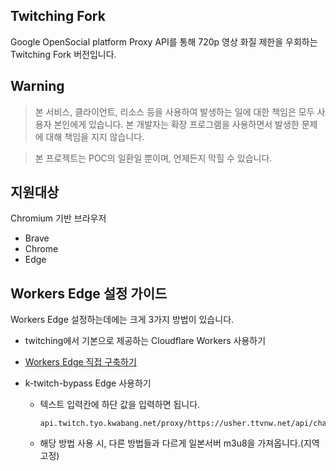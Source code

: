 ## Twitching Fork

Google OpenSocial platform Proxy API를 통해 720p 영상 화질 제한을 우회하는 Twitching Fork 버전입니다.

## Warning

> 본 서비스, 클라이언트, 리소스 등을 사용하여 발생하는 일에 대한 책임은 모두 사용자 본인에게 있습니다. 본 개발자는 확장 프로그램을 사용하면서 발생한 문제에 대해 책임을 지지 않습니다.

> 본 프로젝트는 POC의 일환일 뿐이며, 언제든지 막힐 수 있습니다.

## 지원대상

Chromium 기반 브라우저
- Brave
- Chrome
- Edge

## Workers Edge 설정 가이드

Workers Edge 설정하는데에는 크게 3가지 방법이 있습니다.
- twitching에서 기본으로 제공하는 Cloudflare Workers 사용하기

- [Workers Edge 직접 구축하기](https://github.com/So-chiru/twitching#%EC%A7%81%EC%A0%91-%EA%B5%AC%EC%B6%95%ED%95%98%EA%B8%B0)

- k-twitch-bypass Edge 사용하기
  - 텍스트 입력칸에 하단 값을 입력하면 됩니다.
    ```
    api.twitch.tyo.kwabang.net/proxy/https://usher.ttvnw.net/api/channel/hls
    ```
  - 해당 방법 사용 시, 다른 방법들과 다르게 일본서버 m3u8을 가져옵니다.(지역 고정)
